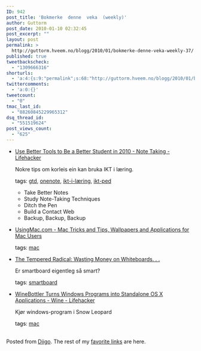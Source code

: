 ```yaml
---
ID: 942
post_title: 'Bokmerke  denne  veka  (weekly)'
author: Guttorm
post_date: 2010-01-10 02:32:45
post_excerpt: ""
layout: post
permalink: >
  http://guttorm.hveem.no/blogg/2010/01/bokmerke-denne-veka-weekly-37/
published: true
tweetbackscheck:
  - "1309666316"
shorturls:
  - 'a:4:{s:9:"permalink";s:68:"http://guttorm.hveem.no/blogg/2010/01/bokmerke-denne-veka-weekly-37/";s:7:"tinyurl";s:26:"http://tinyurl.com/yf8gavw";s:4:"isgd";s:18:"http://is.gd/7CqaZ";s:5:"bitly";s:20:"http://bit.ly/akYbAd";}'
twittercomments:
  - 'a:0:{}'
tweetcount:
  - "0"
tmac_last_id:
  - "88260845229965312"
dsq_thread_id:
  - "551519624"
post_views_count:
  - "625"
---
```

<ul class='diigo-linkroll'><li><p class='diigo-link'><a rel='nofollow' href='http://lifehacker.com/5441531/use-better-tools-to-be-a-better-student-in-2010'>Use Better Tools to Be a Better Student in 2010 - Note Taking - Lifehacker</a></p><p class='diigo-description'>Nokre tips om korleis ein kan bruka IKT i læring.</p><p class='diigo-tags'><a style='color:#000 !important;text-decoration:none !important;' href='http://www.diigo.com/cloud/guttorm1979'>tags</a>: <a href='http://www.diigo.com/user/guttorm1979/gtd'>gtd</a>, <a href='http://www.diigo.com/user/guttorm1979/onenote'>onenote</a>, <a href='http://www.diigo.com/user/guttorm1979/ikt-i-læring'>ikt-i-læring</a>, <a href='http://www.diigo.com/user/guttorm1979/ikt-ped'>ikt-ped</a></p><ul class='diigo-highlights'><li><div class="diigoContent"><div class="diigoContentInner">Take Better Notes</div></div></li><li><div class="diigoContent"><div class="diigoContentInner">Study Note-Taking Techniques</div></div></li><li><div class="diigoContent"><div class="diigoContentInner">Ditch the Pen</div></div></li><li><div class="diigoContent"><div class="diigoContentInner">Build a Contact Web</div></div></li><li><div class="diigoContent"><div class="diigoContentInner">Backup, Backup, Backup</div></div></li></ul></li><li><p class='diigo-link'><a rel='nofollow' href='http://www.usingmac.com/2010/1/5/tweaks-for-the-dock'>UsingMac.com - Mac Tricks and Tips, Wallpapers and Applications for Mac Users</a></p><p class='diigo-tags'><a style='color:#000 !important;text-decoration:none !important;' href='http://www.diigo.com/cloud/guttorm1979'>tags</a>: <a href='http://www.diigo.com/user/guttorm1979/mac'>mac</a></p></li><li><p class='diigo-link'><a rel='nofollow' href='http://teacherleaders.typepad.com/the_tempered_radical/2010/01/wasting-money-on-whiteboards.html?utm_source=feedburner&utm_medium=feed&utm_campaign=Feed%3A+the_tempered_radical+%28The+Tempered+Radical%29'>The Tempered Radical: Wasting Money on Whiteboards. . .</a></p><p class='diigo-description'>Er smartboard eigentleg så smart?</p><p class='diigo-tags'><a style='color:#000 !important;text-decoration:none !important;' href='http://www.diigo.com/cloud/guttorm1979'>tags</a>: <a href='http://www.diigo.com/user/guttorm1979/smartboard'>smartboard</a></p></li><li><p class='diigo-link'><a rel='nofollow' href='http://lifehacker.com/5440703/winebottler-turns-windows-programs-into-standalone-os-x-applications?utm_source=feedburner&utm_medium=feed&utm_campaign=Feed:+lifehacker/full+(Lifehacker)'>WineBottler Turns Windows Programs into Standalone OS X Applications - Wine - Lifehacker</a></p><p class='diigo-description'>Kjør windows-program i Snow Leopard</p><p class='diigo-tags'><a style='color:#000 !important;text-decoration:none !important;' href='http://www.diigo.com/cloud/guttorm1979'>tags</a>: <a href='http://www.diigo.com/user/guttorm1979/mac'>mac</a></p></li></ul><br />Posted from <a href='http://www.diigo.com'>Diigo</a>. The rest of my <a href='http://www.diigo.com/user/guttorm1979'>favorite links</a> are here.